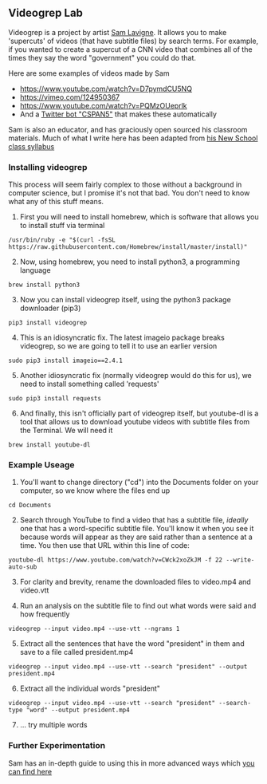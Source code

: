 ## Videogrep Lab

Videogrep is a project by artist [Sam Lavigne](http://lav.io/). It allows you to make 'supercuts' of videos (that have subtitle files) by search terms. For example, if you wanted to create a supercut of a CNN video that combines all of the times they say the word "government" you could do that.

Here are some examples of videos made by Sam

+ https://www.youtube.com/watch?v=D7pymdCU5NQ
+ https://vimeo.com/124950367
+ https://www.youtube.com/watch?v=PQMzOUeprlk
+ And a [Twitter bot "CSPAN5"](https://twitter.com/cspanfive) that makes these automatically

Sam is also an educator, and has graciously open sourced his classroom materials. Much of what I write here has been adapted from [his New School class syllabus](https://github.com/antiboredom/automating-video-lang/blob/master/videogrep.md)

### Installing videogrep

This process will seem fairly complex to those without a background in computer science, but I promise it's not that bad. You don't need to know what any of this stuff means.

1. First you will need to install homebrew, which is software that allows you to install stuff via terminal

```
/usr/bin/ruby -e "$(curl -fsSL https://raw.githubusercontent.com/Homebrew/install/master/install)"
```

2. Now, using homebrew, you need to install python3, a programming language

```
brew install python3
```

3. Now you can install videogrep itself, using the python3 package downloader (pip3)
```
pip3 install videogrep
```

4. This is an idiosyncratic fix. The latest imageio package breaks videogrep, so we are going to tell it to use an earlier version
```
sudo pip3 install imageio==2.4.1
```

5. Another idiosyncratic fix (normally videogrep would do this for us), we need to install something called 'requests'
```
sudo pip3 install requests
```

6. And finally, this isn't officially part of videogrep itself, but youtube-dl is a tool that allows us to download youtube videos with subtitle files from the Terminal. We will need it
```
brew install youtube-dl
```

### Example Useage

1. You'll want to change directory ("cd") into the Documents folder on your computer, so we know where the files end up
```
cd Documents
```

2. Search through YouTube to find a video that has a subtitle file, *ideally* one that has a word-specific subtitle file. You'll know it when you see it because words will appear as they are said rather than a sentence at a time. You then use that URL within this line of code:
```
youtube-dl https://www.youtube.com/watch?v=CWck2xoZkJM -f 22 --write-auto-sub
```

3. For clarity and brevity, rename the downloaded files to video.mp4 and video.vtt

4. Run an analysis on the subtitle file to find out what words were said and how frequently
```
videogrep --input video.mp4 --use-vtt --ngrams 1
```
5. Extract all the sentences that have the word "president" in them and save to a file called president.mp4
```
videogrep --input video.mp4 --use-vtt --search "president" --output president.mp4
```

6. Extract all the individual words "president"
```
videogrep --input video.mp4 --use-vtt --search "president" --search-type "word" --output president.mp4
```

7. ... try multiple words

### Further Experimentation

Sam has an in-depth guide to using this in more advanced ways which [you can find here](https://github.com/antiboredom/automating-video-lang/blob/master/videogrep.md)
